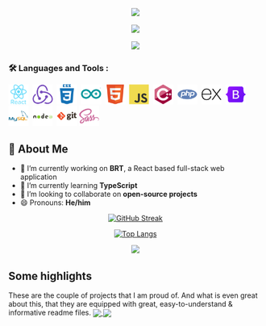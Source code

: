 <p align="center">
  <img height=200px src="https://i.ibb.co/8MbQpSk/download.png">
</p>

<p align="center">
  <img height=150px src="https://i.ibb.co/3fg243d/main.png" />
</p>

<p align="center">
  <img src="https://komarev.com/ghpvc/?username=VersatileVats&color=brightgreen" />
</p>

### :hammer_and_wrench: Languages and Tools :
<div>
  <img src="https://github.com/devicons/devicon/blob/master/icons/react/react-original-wordmark.svg" title="React" alt="React" width="40" height="40"/>&nbsp;
  <img src="https://github.com/devicons/devicon/blob/master/icons/redux/redux-original.svg" title="Redux" alt="Redux " width="40" height="40"/>&nbsp;
  <img src="https://github.com/devicons/devicon/blob/master/icons/css3/css3-plain-wordmark.svg"  title="CSS3" alt="CSS" width="40" height="40"/>&nbsp;
  <img src="https://github.com/devicons/devicon/blob/master/icons/arduino/arduino-original.svg" title="HTML5" alt="HTML" width="40" height="40"/>&nbsp;
  <img src="https://github.com/devicons/devicon/blob/master/icons/html5/html5-original.svg" title="HTML5" alt="HTML" width="40" height="40"/>&nbsp;
  <img src="https://github.com/devicons/devicon/blob/master/icons/javascript/javascript-original.svg" title="JavaScript" alt="JavaScript" width="40" height="40"/>&nbsp;
  <img src="https://github.com/devicons/devicon/blob/master/icons/cplusplus/cplusplus-original.svg" title="JavaScript" alt="JavaScript" width="40" height="40"/>&nbsp;
  <img src="https://github.com/devicons/devicon/blob/master/icons/php/php-plain.svg" title="JavaScript" alt="JavaScript" width="40" height="40"/>&nbsp;
  <img src="https://github.com/devicons/devicon/blob/master/icons/express/express-original.svg" title="JavaScript" alt="JavaScript" width="40" height="40"/>&nbsp;
  <img src="https://github.com/devicons/devicon/blob/master/icons/bootstrap/bootstrap-original.svg" title="JavaScript" alt="JavaScript" width="40" height="40"/>&nbsp;
  <img src="https://github.com/devicons/devicon/blob/master/icons/mysql/mysql-original-wordmark.svg" title="MySQL"  alt="MySQL" width="40" height="40"/>&nbsp;
  <img src="https://github.com/devicons/devicon/blob/master/icons/nodejs/nodejs-original-wordmark.svg" title="NodeJS" alt="NodeJS" width="40" height="40"/>&nbsp;
  <img src="https://github.com/devicons/devicon/blob/master/icons/git/git-original-wordmark.svg" title="Git" **alt="Git" width="40" height="40"/>
  <img src="https://github.com/devicons/devicon/blob/master/icons/sass/sass-original.svg" title="Git" **alt="Git" width="40" height="40"/>
</div>

## 👀 About Me 

- 🔭 I’m currently working on **BRT**, a React based full-stack web application
- 🌱 I’m currently learning **TypeScript**
- 👯 I’m looking to collaborate on **open-source projects**
- 😄 Pronouns: **He/him**

<div align="center">

[![GitHub Streak](http://github-readme-streak-stats.herokuapp.com?user=VersatileVats&theme=dark&background=000000)](https://git.io/streak-stats)

</div>

<div align="center">

[![Top Langs](https://github-readme-stats.vercel.app/api/top-langs/?username=VersatileVats&layout=compact&exclude_repo=LP,GFG-Project)](https://github.com/VersatileVats?tab=repositories)

<img textAlign="center" src="https://github-readme-stats.vercel.app/api?username=VersatileVats&hide=prs&show_icons=true&theme=dracula" />

</div>

## Some highlights
These are the couple of projects that I am proud of. And what is even great about this, that they are equipped with great, easy-to-understand & informative readme files.
<a href="https://github.com/VersatileVats/ReferMedi">
  <img align="center" src="https://github-readme-stats.vercel.app/api/pin/?username=VersatileVats&repo=ReferMedi" />
</a>
<a href="https://github.com/VersatileVats/W4W">
  <img align="center" src="https://github-readme-stats.vercel.app/api/pin/?username=VersatileVats&repo=W4W" />
</a>
